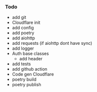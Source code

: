 ### Todo

- add git
- Cloudflare init
- add config
- add poetry
- add aiohttp
- add requests (if aiohttp dont have sync)
- add logger
- Auth base classes 
    - add header
- add tests
- add github action
- Code gen Cloudflare
- poetry build
- poetry publish
